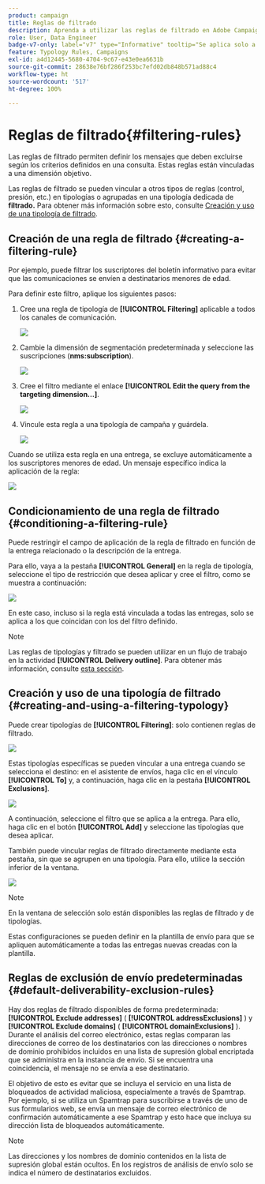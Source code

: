 ```yaml
---
product: campaign
title: Reglas de filtrado
description: Aprenda a utilizar las reglas de filtrado en Adobe Campaign
role: User, Data Engineer
badge-v7-only: label="v7" type="Informative" tooltip="Se aplica solo a Campaign Classic v7"
feature: Typology Rules, Campaigns
exl-id: a4d12445-5680-4704-9c67-e43e0ea6631b
source-git-commit: 28638e76bf286f253bc7efd02db848b571ad88c4
workflow-type: ht
source-wordcount: '517'
ht-degree: 100%

---
```


# Reglas de filtrado{#filtering-rules}

Las reglas de filtrado permiten definir los mensajes que deben excluirse según los criterios definidos en una consulta. Estas reglas están vinculadas a una dimensión objetivo.

Las reglas de filtrado se pueden vincular a otros tipos de reglas (control, presión, etc.) en tipologías o agrupadas en una tipología dedicada de **filtrado.** Para obtener más información sobre esto, consulte [Creación y uso de una tipología de filtrado](#creating-and-using-a-filtering-typology).

## Creación de una regla de filtrado {#creating-a-filtering-rule}

Por ejemplo, puede filtrar los suscriptores del boletín informativo para evitar que las comunicaciones se envíen a destinatarios menores de edad.

Para definir este filtro, aplique los siguientes pasos:

1. Cree una regla de tipología de **[!UICONTROL Filtering]** aplicable a todos los canales de comunicación.

   ![](assets/campaign_opt_create_filter_01.png)

1. Cambie la dimensión de segmentación predeterminada y seleccione las suscripciones (**nms:subscription**).

   ![](assets/campaign_opt_create_filter_02.png)

1. Cree el filtro mediante el enlace **[!UICONTROL Edit the query from the targeting dimension...]**.

   ![](assets/campaign_opt_create_filter_03.png)

1. Vincule esta regla a una tipología de campaña y guárdela.

   ![](assets/campaign_opt_create_filter_04.png)

Cuando se utiliza esta regla en una entrega, se excluye automáticamente a los suscriptores menores de edad. Un mensaje específico indica la aplicación de la regla:

![](assets/campaign_opt_create_filter_05.png)

## Condicionamiento de una regla de filtrado {#conditioning-a-filtering-rule}

Puede restringir el campo de aplicación de la regla de filtrado en función de la entrega relacionado o la descripción de la entrega.

Para ello, vaya a la pestaña **[!UICONTROL General]** en la regla de tipología, seleccione el tipo de restricción que desea aplicar y cree el filtro, como se muestra a continuación:

![](assets/campaign_opt_create_filter_06.png)

En este caso, incluso si la regla está vinculada a todas las entregas, solo se aplica a los que coincidan con los del filtro definido.

>[!NOTE]
>
>Las reglas de tipologías y filtrado se pueden utilizar en un flujo de trabajo en la actividad **[!UICONTROL Delivery outline]**. Para obtener más información, consulte [esta sección](../../workflow/using/delivery-outline.md).

## Creación y uso de una tipología de filtrado {#creating-and-using-a-filtering-typology}

Puede crear tipologías de **[!UICONTROL Filtering]**: solo contienen reglas de filtrado.

![](assets/campaign_opt_create_typo_filtering.png)

Estas tipologías específicas se pueden vincular a una entrega cuando se selecciona el destino: en el asistente de envíos, haga clic en el vínculo **[!UICONTROL To]** y, a continuación, haga clic en la pestaña **[!UICONTROL Exclusions]**.

![](assets/campaign_opt_apply_typo_filtering.png)

A continuación, seleccione el filtro que se aplica a la entrega. Para ello, haga clic en el botón **[!UICONTROL Add]** y seleccione las tipologías que desea aplicar.

También puede vincular reglas de filtrado directamente mediante esta pestaña, sin que se agrupen en una tipología. Para ello, utilice la sección inferior de la ventana.

![](assets/campaign_opt_select_typo_filtering.png)

>[!NOTE]
>
>En la ventana de selección solo están disponibles las reglas de filtrado y de tipologías.
>
>Estas configuraciones se pueden definir en la plantilla de envío para que se apliquen automáticamente a todas las entregas nuevas creadas con la plantilla.
>

## Reglas de exclusión de envío predeterminadas {#default-deliverability-exclusion-rules}

Hay dos reglas de filtrado disponibles de forma predeterminada: **[!UICONTROL Exclude addresses]** ( **[!UICONTROL addressExclusions]** ) y **[!UICONTROL Exclude domains]** ( **[!UICONTROL domainExclusions]** ). Durante el análisis del correo electrónico, estas reglas comparan las direcciones de correo de los destinatarios con las direcciones o nombres de dominio prohibidos incluidos en una lista de supresión global encriptada que se administra en la instancia de envío. Si se encuentra una coincidencia, el mensaje no se envía a ese destinatario.

El objetivo de esto es evitar que se incluya el servicio en una lista de bloqueados de actividad maliciosa, especialmente a través de Spamtrap. Por ejemplo, si se utiliza un Spamtrap para suscribirse a través de uno de sus formularios web, se envía un mensaje de correo electrónico de confirmación automáticamente a ese Spamtrap y esto hace que incluya su dirección lista de bloqueados automáticamente.

>[!NOTE]
>
>Las direcciones y los nombres de dominio contenidos en la lista de supresión global están ocultos. En los registros de análisis de envío solo se indica el número de destinatarios excluidos.
